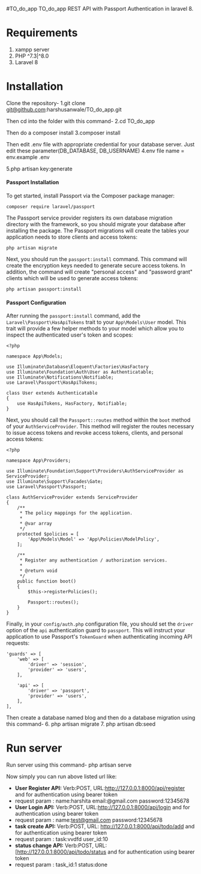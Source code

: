 #TO_do_app
TO_do_app REST API with Passport Authentication in laravel 8.

# Requirements
1. xampp server
2. PHP ^7.3|^8.0
3. Laravel 8

# Installation

Clone the repository-
1.git clone  git@github.com:harshusanwale/TO_do_app.git
  
Then cd into the folder with this command-
2.cd TO_do_app

Then do a composer install
3.composer install

Then edit .env file with appropriate credential for your database server. Just edit these  parameter(DB_DATABASE,
DB_USERNAME)
4.env file name = env.example .env
 
5.php artisan key:generate


#### Passport Installation

To get started, install Passport via the Composer package manager:

``composer require laravel/passport``

The Passport service provider registers its own database migration directory with the framework, so you should migrate your database after installing the package. The Passport migrations will create the tables your application needs to store clients and access tokens:

``php artisan migrate``

Next, you should run the `passport:install` command. This command will create the encryption keys needed to generate secure access tokens. In addition, the command will create "personal access" and "password grant" clients which will be used to generate access tokens:

``php artisan passport:install``

####  Passport Configuration

After running the `passport:install` command, add the `Laravel\Passport\HasApiTokens` trait to your `App\Models\User` model. This trait will provide a few helper methods to your model which allow you to inspect the authenticated user's token and scopes:

```
<?php

namespace App\Models;

use Illuminate\Database\Eloquent\Factories\HasFactory
use Illuminate\Foundation\Auth\User as Authenticatable;
use Illuminate\Notifications\Notifiable;
use Laravel\Passport\HasApiTokens;

class User extends Authenticatable
{
    use HasApiTokens, HasFactory, Notifiable;
}
```

Next, you should call the `Passport::routes` method within the `boot` method of your `AuthServiceProvider`. This method will register the routes necessary to issue access tokens and revoke access tokens, clients, and personal access tokens:

```
<?php

namespace App\Providers;

use Illuminate\Foundation\Support\Providers\AuthServiceProvider as ServiceProvider;
use Illuminate\Support\Facades\Gate;
use Laravel\Passport\Passport;

class AuthServiceProvider extends ServiceProvider
{
    /**
     * The policy mappings for the application.
     *
     * @var array
     */
    protected $policies = [
        'App\Models\Model' => 'App\Policies\ModelPolicy',
    ];

    /**
     * Register any authentication / authorization services.
     *
     * @return void
     */
    public function boot()
    {
        $this->registerPolicies();

        Passport::routes();
    }
}
```

Finally, in your `config/auth.php` configuration file, you should set the `driver` option of the `api` authentication guard to `passport`. This will instruct your application to use Passport's `TokenGuard` when authenticating incoming API requests:

```
'guards' => [
    'web' => [
        'driver' => 'session',
        'provider' => 'users',
    ],

    'api' => [
        'driver' => 'passport',
        'provider' => 'users',
    ],
],
```

Then create a database named blog and then do a database migration using this command-
6. php artisan migrate
7. php artisan db:seed

# Run server
Run server using this command-
php artisan serve

Now simply you can run above listed url like:

- **User Register API:** Verb:POST, URL:http://127.0.0.1:8000/api/register and for authentication using bearer token
- request param : name:harshita
                 email:@gmail.com
                 password:12345678 
- **User Login API:** Verb:POST, URL:http://127.0.0.1:8000/api/login  and for authentication using bearer token
- request param : name:test@gmail.com
                 password:12345678 
- **task create API:** Verb:POST, URL: http://127.0.0.1:8000/api/todo/add and for authentication using bearer token
- request param : task:vvdfd
                  user_id:10
- **status change API:** Verb:POST, URL: [http://127.0.0.1:8000/api/todo/status and for authentication using bearer token
-  request param : task_id:1
                  status:done




